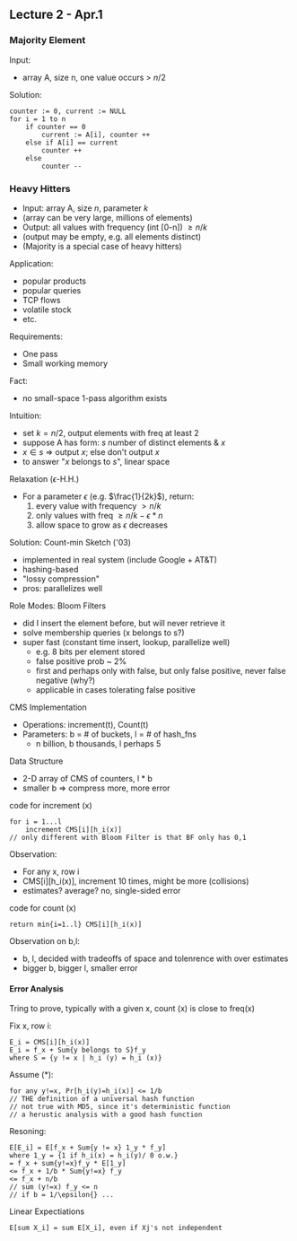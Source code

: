 ## Lecture 2 - Apr.1

### Majority Element

Input: 

- array A, size n, one value occurs > $n/2$

Solution:

	counter := 0, current := NULL
	for i = 1 to n
		if counter == 0
			current := A[i], counter ++
		else if A[i] == current
			counter ++
		else
			counter --

### Heavy Hitters

- Input: array A, size $n$, parameter $k$
- (array can be very large, millions of elements)
- Output: all values with frequency (int [0-n]) $\ge n/k$
- (output may be empty, e.g. all elements distinct)
- (Majority is a special case of heavy hitters)

Application:

- popular products
- popular queries
- TCP flows
- volatile stock
- etc.

Requirements:

- One pass
- Small working memory

Fact:

- no small-space 1-pass algorithm exists

Intuition:

- set $k = n/2$, output elements with freq at least 2
- suppose A has form: $s$ number of distinct elements & $x$
- $x \in s$ => output $x$; else don't output $x$
- to answer "$x$ belongs to $s$", linear space

Relaxation ($\epsilon$-H.H.)

- For a parameter $\epsilon$ (e.g. $\frac{1}{2k}$), return:
	1. every value with frequency $> n/k$
	2. only values with freq $\ge n/k - \epsilon * n$
	3. allow space to grow as $\epsilon$ decreases
	
Solution: Count-min Sketch ('03)

- implemented in real system (include Google + AT&T)
- hashing-based
- "lossy compression"
- pros: parallelizes well

Role Modes: Bloom Filters

- did I insert the element before, but will never retrieve it
- solve membership queries (x belongs to s?)
- super fast (constant time insert, lookup, parallelize well)
	- e.g. 8 bits per element stored
	- false positive prob ~ 2%
	- first and perhaps only with false, but only false positive, never false negative (why?)
	- applicable in cases tolerating false positive
	
CMS Implementation

- Operations: increment(t), Count(t)
- Parameters: b = # of buckets, l = # of hash_fns
	- n billion, b thousands, l perhaps 5

Data Structure

- 2-D array of CMS of counters, l * b
- smaller b => compress more, more error

code for increment (x)
	
	for i = 1...l
		increment CMS[i][h_i(x)]
	// only different with Bloom Filter is that BF only has 0,1
	
Observation:

- For any x, row i
- CMS[i][h_i(x)], increment 10 times, might be more (collisions)
- estimates? average? no, single-sided error

code for count (x)

	return min{i=1..l} CMS[i][h_i(x)]
	
Observation on b,l:

- b, l, decided with tradeoffs of space and tolenrence with over estimates
- bigger b, bigger l, smaller error

#### Error Analysis

Tring to prove, typically with a given x, count (x) is close to freq(x)

Fix x, row i:

	E_i = CMS[i][h_i(x)]
	E_i = f_x + Sum{y belongs to S}f_y
	where S = {y != x | h_i (y) = h_i (x)}
	
Assume (*):

	for any y!=x, Pr[h_i(y)=h_i(x)] <= 1/b
	// THE definition of a universal hash function
	// not true with MD5, since it's deterministic function
	// a herustic analysis with a good hash function
	
Resoning:

	E[E_i] = E[f_x + Sum{y != x} 1_y * f_y]
	where 1_y = {1 if h_i(x) = h_i(y)/ 0 o.w.}
	= f_x + sum{y!=x}f_y * E[1_y]
	<= f_x + 1/b * Sum{y!=x} f_y
	<= f_x + n/b
	// sum (y!=x) f_y <= n
	// if b = 1/\epsilon{} ...

Linear Expectiations
	
	E[sum X_i] = sum E[X_i], even if Xj's not independent



		


	
